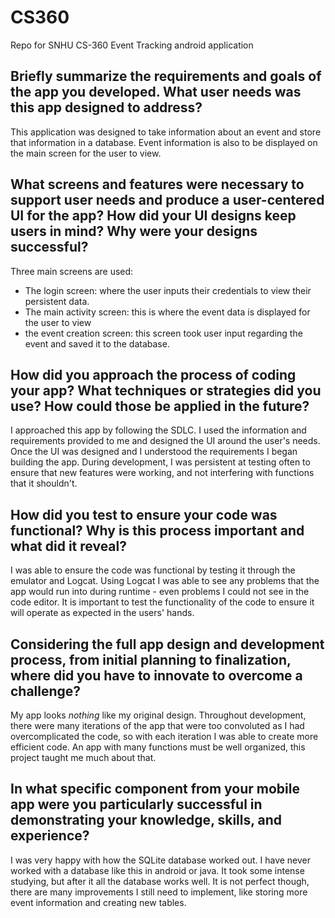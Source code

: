# CS360
Repo for SNHU CS-360 Event Tracking android application

## **Briefly summarize the requirements and goals of the app you developed. What user needs was this app designed to address?**

This application was designed to take information about an event and store that information in a database. Event information is also to be displayed on the main screen for the user to view.

## **What screens and features were necessary to support user needs and produce a user-centered UI for the app? How did your UI designs keep users in mind? Why were your designs successful?**

Three main screens are used: 
  * The login screen: where the user inputs their credentials to view their persistent data. 
  * The main activity screen: this is where the event data is displayed for the user to view
  * the event creation screen: this screen took user input regarding the event and saved it to the database.

## **How did you approach the process of coding your app? What techniques or strategies did you use? How could those be applied in the future?**

I approached this app by following the SDLC. I used the information and requirements provided to me and designed the UI around the user's needs. Once the UI was designed and I understood the requirements I began building the app.
During development, I was persistent at testing often to ensure that new features were working, and not interfering with functions that it shouldn't. 

## **How did you test to ensure your code was functional? Why is this process important and what did it reveal?**

I was able to ensure the code was functional by testing it through the emulator and Logcat. Using Logcat I was able to see any problems that the app would run into during runtime - even problems I could not see in the code editor.
It is important to test the functionality of the code to ensure it will operate as expected in the users' hands.

## **Considering the full app design and development process, from initial planning to finalization, where did you have to innovate to overcome a challenge?**

My app looks _nothing_ like my original design. Throughout development, there were many iterations of the app that were too convoluted as I had overcomplicated the code, so with each iteration I was able to create more efficient code. 
An app with many functions must be well organized, this project taught me much about that.

## **In what specific component from your mobile app were you particularly successful in demonstrating your knowledge, skills, and experience?**

I was very happy with how the SQLite database worked out. I have never worked with a database like this in android or java. It took some intense studying, but after it all the database works well. It is not perfect though, there are many improvements I still need to implement, like storing more event information and creating new tables.
